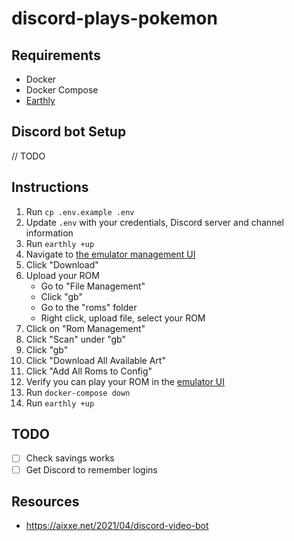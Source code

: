 # discord-plays-pokemon

## Requirements

* Docker
* Docker Compose
* [Earthly](https://earthly.dev/get-earthly)

## Discord bot Setup

// TODO

## Instructions

1. Run `cp .env.example .env`
1. Update `.env` with your credentials, Discord server and channel information
1. Run `earthly +up`
1. Navigate to [the emulator management UI](http://localhost:3000)
1. Click "Download"
1. Upload your ROM
    * Go to "File Management"
    * Click "gb"
    * Go to the "roms" folder
    * Right click, upload file, select your ROM
1. Click on "Rom Management"
1. Click "Scan" under "gb"
1. Click "gb"
1. Click "Download All Available Art"
1. Click "Add All Roms to Config"
1. Verify you can play your ROM in the [emulator UI](http://localhost)
1. Run `docker-compose down`
1. Run `earthly +up`

## TODO

- [ ] Check savings works
- [ ] Get Discord to remember logins

## Resources

* <https://aixxe.net/2021/04/discord-video-bot>
